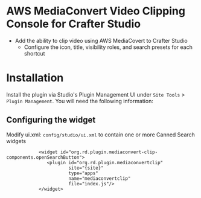 # AWS MediaConvert Video Clipping Console for Crafter Studio 
- Add the ability to clip video using AWS MediaCovert to Crafter Studio
  - Configure the icon, title, visibility roles, and search presets for each shortcut

# Installation

Install the plugin via Studio's Plugin Management UI under `Site Tools` > `Plugin Management`.
You will need the following information:

## Configuring the widget
Modify ui.xml: `config/studio/ui.xml` to contain one or more Canned Search widgets
```
            <widget id="org.rd.plugin.mediaconvert-clip-components.openSearchButton">
               <plugin id="org.rd.plugin.mediaconvertclip"
                       site="{site}"
                       type="apps"
                       name="mediaconvertclip"
                       file="index.js"/>
            </widget>
```
